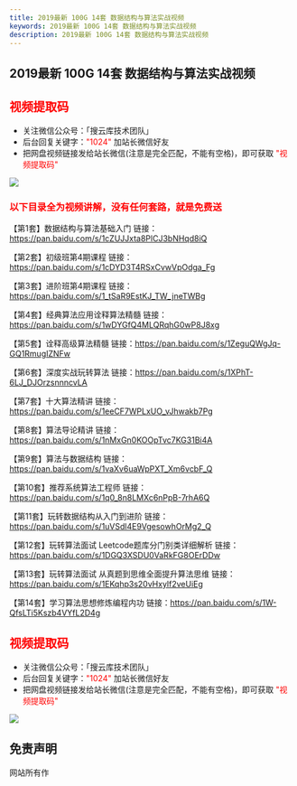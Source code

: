 ```yaml
---
title: 2019最新 100G 14套 数据结构与算法实战视频
keywords: 2019最新 100G 14套 数据结构与算法实战视频
description: 2019最新 100G 14套 数据结构与算法实战视频
---
```


## 2019最新 100G 14套 数据结构与算法实战视频

## <span style="color: #FF0000;">视频提取码</span>

- 关注微信公众号：「搜云库技术团队」
- 后台回复关键字：<span style="color: #FF0000;">"1024"</span> 加站长微信好友
- 把网盘视频链接发给站长微信(注意是完全匹配，不能有空格)，即可获取 <span style="color: #FF0000;">"视频提取码"</span>

![][1]

[1]: https://team.souyunku.com/img/souyunku.png

### <span style="color: #FF0000;">以下目录全为视频讲解，没有任何套路，就是免费送</span>

【第1套】数据结构与算法基础入门
链接：https://pan.baidu.com/s/1cZUJJxta8PlCJ3bNHqd8iQ 

【第2套】初级班第4期课程
链接：https://pan.baidu.com/s/1cDYD3T4RSxCvwVpOdga_Fg 

【第3套】进阶班第4期课程
链接：https://pan.baidu.com/s/1_tSaR9EstKJ_TW_jneTWBg 

【第4套】经典算法应用诠释算法精髓
链接：https://pan.baidu.com/s/1wDYGfQ4MLQRqhG0wP8J8xg 

【第5套】诠释高级算法精髓
链接：https://pan.baidu.com/s/1ZeguQWgJq-GQ1RmugIZNFw 

【第6套】深度实战玩转算法
链接：https://pan.baidu.com/s/1XPhT-6LJ_DJOrzsnnncvLA 

【第7套】十大算法精讲
链接：https://pan.baidu.com/s/1eeCF7WPLxUO_vJhwakb7Pg 

【第8套】算法导论精讲
链接：https://pan.baidu.com/s/1nMxGn0KOOpTvc7KG31Bi4A 

【第9套】算法与数据结构
链接：https://pan.baidu.com/s/1vaXv6uaWpPXT_Xm6vcbF_Q 

【第10套】推荐系统算法工程师
链接：https://pan.baidu.com/s/1q0_8n8LMXc6nPpB-7rhA6Q 

【第11套】玩转数据结构从入门到进阶
链接：https://pan.baidu.com/s/1uVSdl4E9VgesowhOrMg2_Q 

【第12套】玩转算法面试 Leetcode题库分门别类详细解析
链接：https://pan.baidu.com/s/1DGQ3XSDU0VaRkFG8OErDDw 

【第13套】玩转算法面试 从真题到思维全面提升算法思维
链接：https://pan.baidu.com/s/1EKqhp3s20vHxylf2veUiEg 

【第14套】学习算法思想修炼编程内功
链接：https://pan.baidu.com/s/1W-QfsLTi5Kszb4VYfL2D4g 



## <span style="color: #FF0000;">视频提取码</span>

- 关注微信公众号：「搜云库技术团队」
- 后台回复关键字：<span style="color: #FF0000;">"1024"</span> 加站长微信好友
- 把网盘视频链接发给站长微信(注意是完全匹配，不能有空格)，即可获取 <span style="color: #FF0000;">"视频提取码"</span>

![][1]

[1]: https://team.souyunku.com/img/souyunku.jpg

## 免责声明

网站所有作
